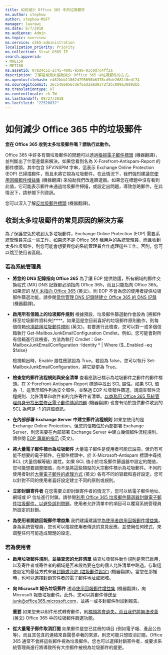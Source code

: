 ```yaml
---
title: 如何減少 Office 365 中的垃圾郵件
ms.author: stephow
author: stephow-MSFT
manager: laurawi
ms.date: 6/7/2018
ms.audience: Admin
ms.topic: overview
ms.service: o365-administration
localization_priority: Priority
ms.collection: Strat_O365_IP
search.appverid:
- MOE150
- MET150
ms.assetid: 07824c51-2c45-4005-8596-03c0d7c4ff2a
description: 了解最常用來協助減少 Office 365 中垃圾郵件的方式。
ms.openlocfilehash: e462bbb11862d795650b6378cd5de2681f0edf74
ms.sourcegitcommit: 36c5466056cdef6ad2a8d9372f2bc009a30892bb
ms.translationtype: HT
ms.contentlocale: zh-TW
ms.lasthandoff: 08/27/2018
ms.locfileid: "22526832"
---
```

# <a name="how-to-reduce-spam-email-in-office-365"></a>如何減少 Office 365 中的垃圾郵件

 **您在 Office 365 收到太多垃圾郵件嗎？請執行此動作。**
  
Office 365 中許多有關垃圾郵件的問題可以透過[檢視電子郵件標頭](https://support.office.com/article/cd039382-dc6e-4264-ac74-c048563d212c) (機器翻譯)，並判斷出了什麼差錯來解決。如果您看到名為 X-Forefront-Antispam-Report 的郵件標頭，其中包含 SFV:NSPM 字串，這表示 Exchange Online Protection (EOP) 已掃描郵件，而且未將它視為垃圾郵件。在此情況下，我們強烈建議您[使用回報郵件增益集](https://support.office.com/article/b5caa9f1-cdf3-4443-af8c-ff724ea719d2) (機器翻譯) 來協助我們改進篩選器。如果您在標題中沒有看到此值，它可能表示郵件未通過垃圾郵件掃描，或設定出問題，導致忽略郵件。在此情況下，請參閱下列資訊。 
  
您可以深入了解[反垃圾郵件標頭](https://technet.microsoft.com/library/dn205071%28v=exchg.150%29.aspx) (機器翻譯)。
  
## <a name="solutions-to-common-causes-of-getting-too-much-spam"></a>收到太多垃圾郵件的常見原因的解決方案

為了保護您免於收到太多垃圾郵件，Exchange Online Protection (EOP) 需要系統管理員完成一些工作。如果您不是 Office 365 租用戶的系統管理員，而且收到太多垃圾郵件，則您可能會想要與您的系統管理員合作處理這些工作。否則，您可以跳至使用者區段。
  
### <a name="for-admins"></a>若為系統管理員

- **將您的 DNS 記錄指向 Office 365** 為了讓 EOP 提供防護，所有網域的郵件交換程式 (MX) DNS 記錄都必須指向 Office 365，而且只能指向 Office 365。如果您的 [MX 未指向 Office 365](https://blogs.msdn.microsoft.com/tzink/2017/12/28/if-you-use-office-365-but-your-mx-record-doesnt-point-to-office-you-may-want-to-close-down-your-security-settings/) (英文)，則 EOP 不會為您的使用者提供垃圾郵件篩選功能。請參閱[當您管理 DNS 記錄時建立 Office 365 的 DNS 記錄](https://support.office.com/article/b0f3fdca-8a80-4e8e-9ef3-61e8a2a9ab23) (機器翻譯)。
    
- **啟用所有信箱上的垃圾郵件規則** 根據預設，垃圾郵件篩選動作會設為 [將郵件移至垃圾郵件資料夾]****。如果這是您目前喜好的垃圾郵件原則動作，則每個信箱[也須啟用垃圾郵件規則](https://blogs.msdn.microsoft.com/tzink/2017/12/14/making-sure-your-junk-email-filtering-is-enabled-in-office-365/) (英文)。若要進行此檢查，您可以對一或多個信箱執行 Get-MailboxJunkEmailConfiguration Cmdlet。例如，您可能會對所有信箱進行此檢查，方法為執行 Cmdlet：Get-MailboxJunkEmailConfiguration -Identity \* | Where {$_.Enabled -eq $false}
    
    檢視輸出時，Enable 屬性應該設為 True。若設為 false，您可以執行 Set-MailboxJunkEmailConfiguration，將它變更為 True。
    
- **檢查您的郵件流程規則與安全清單** 查看應該已標示為垃圾郵件之郵件的郵件標頭。在 X-Forefront-Antispam-Report 標頭中找出 SCL 屬性。如果 SCL 值為 -1，這表示郵件列為安全郵件，並略過 EOP 垃圾郵件篩選。請調查郵件流程規則、允許清單和收件者的允許寄件者清單。[以商務用 Office 365 系統管理員身分找出並修正電子郵件傳遞問題](https://support.office.com/article/e7758b99-1896-41db-bf39-51e2dba21de6) (機器翻譯) 也會有助於提供郵件收到的 SCL 為何是 -1 的詳細資訊。 
    
- **在內部部署 Exchange Server 中建立郵件流程規則** 如果您使用的是 Exchange Online Protection，但您的信箱位於內部部署 Exchange Server，則您需要在內部部署 Exchange Server 中建立幾個郵件流程規則。請參閱 [EOP 專屬的指示](https://technet.microsoft.com/library/ms.exch.eac.EditAntispamPolicy_SpamAction%28EXCHG.150%29.aspx?v=15.20.548.14&amp;l=1&amp;s=BPOS_S_E15_0) (英文)。
    
- **將大量電子郵件標示為垃圾郵件** 大量電子郵件是使用者可能已註冊，但仍有可能不想要的電子郵件。在郵件標頭中，於 X-Microsoft-Antispam 標頭中尋找 BCL (大量信賴等級) 屬性。如果 BCL 值小於垃圾郵件篩選器中設定的閾值，您可能想要調整閾值，而不是將這些類型的大宗郵件標示為垃圾郵件。不同的使用者對於[大量電子郵件的處理方式](https://blogs.msdn.microsoft.com/tzink/2014/08/25/different-levels-of-bulk-mail-filtering-in-office-365/) (英文) 各有不同的容錯和喜好設定。您可以針對不同的使用者喜好設定建立不同的原則或規則。 
    
- **立即封鎖寄件者** 在您需要立即封鎖寄件者的情況下，您可以依電子郵件地址、網域或 IP 位址進行封鎖。請參閱[利用 Office 365 垃圾郵件篩選器封鎖電子郵件垃圾郵件，以避免誤判問題](block-email-spam-to-prevent-false-negatives.md)。使用者允許清單中的項目可以覆寫系統管理員所設定的封鎖。
    
- **為使用者開啟回報郵件增益集** 我們建議建議您[為使用者啟用回報郵件增益集](enable-the-report-message-add-in.md)。身為系統管理員，您也可以檢視使用者傳送的意見反應，並使用任何模式，來調整任何可能造成問題的設定。
    
### <a name="for-users"></a>若為使用者

- **啟用垃圾郵件規則，並檢查您的允許清單** 檢查垃圾郵件動作規則是否已啟用，以及寄件者或寄件者的網域是否未設為要在您的個人允許清單中略過。存取這些設定的最佳方式來自[封鎖或允許 (垃圾郵件設定)](https://support.office.com/article/48c9f6f7-2309-4f95-9a4d-de987e880e46) (機器翻譯)。當您在那裡時，也可以選擇封鎖寄件者的電子郵件地址或網域。
    
- **向 Microsoft 報告垃圾郵件** 透過[使用回報郵件增益集](https://support.office.com/article/b5caa9f1-cdf3-4443-af8c-ff724ea719d2) (機器翻譯)，向 Microsoft 報告垃圾郵件。此外，您可以將郵件傳送至 junk@office365.microsoft.com，並將一或多封郵件附加到報告。
    
    **重要** 如果您未以附件形式轉寄郵件，則[標頭將會遺失，而且我們將無法改善](https://blogs.msdn.microsoft.com/tzink/2017/11/30/when-creating-support-tickets-about-spam-be-sure-to-include-message-headers/) (英文) Office 365 中的垃圾郵件篩選功能。 
    
- **從大量電子郵件取消訂閱** 如果郵件是您已註冊的項目 (例如電子報、產品公告等)，而且其包含的連結來自聲譽卓著的來源，則您可能只想取消訂閱。Office 365 通常不會將這些郵件視為垃圾郵件。您也可以選擇封鎖寄件者，或要求系統管理員進行將導致所有大宗郵件被視為垃圾郵件的變更。 
    

